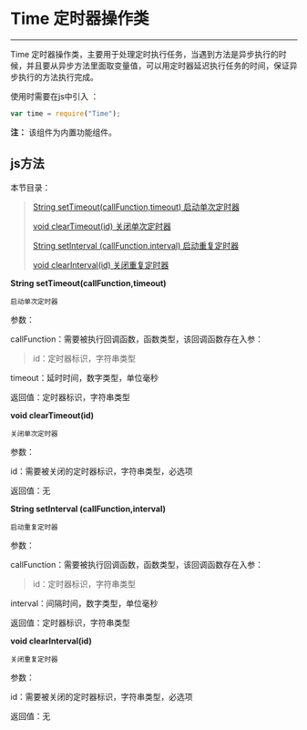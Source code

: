 # Time 定时器操作类

----------

Time 定时器操作类，主要用于处理定时执行任务，当遇到方法是异步执行的时候，并且要从异步方法里面取变量值，可以用定时器延迟执行任务的时间，保证异步执行的方法执行完成。


使用时需要在js中引入 ：

```javascript
var time = require("Time"); 
```

**注：** 该组件为内置功能组件。

<h2 id="cid_1">js方法</h2>  

本节目录：

>[ String setTimeout(callFunction,timeout)   启动单次定时器 ](#ff_0)
> 
> [ void clearTimeout(id)  关闭单次定时器 ](#ff_1)
>
>[ String setInterval (callFunction,interval)   启动重复定时器  ](#ff_2)
>
> [void clearInterval(id)  关闭重复定时器 ](#ff_3)




<span id="ff_0">**String setTimeout(callFunction,timeout)**</span>  

<code>启动单次定时器</code>    

参数：  

callFunction：需要被执行回调函数，函数类型，该回调函数存在入参：  

>  id：定时器标识，字符串类型

timeout：延时时间，数字类型，单位毫秒  

返回值：定时器标识，字符串类型




<span id="ff_1">**void clearTimeout(id)**</span>  

<code>关闭单次定时器</code>

参数：  

id：需要被关闭的定时器标识，字符串类型，必选项  

返回值：无



<span id="ff_2">**String setInterval (callFunction,interval)**</span>  

<code>启动重复定时器</code>   

参数：  

callFunction：需要被执行回调函数，函数类型，该回调函数存在入参：  

> id：定时器标识，字符串类型

interval：间隔时间，数字类型，单位毫秒  

返回值：定时器标识，字符串类型


<span id="ff_3">**void clearInterval(id)**</span>  

<code>关闭重复定时器</code>  

参数：  

id：需要被关闭的定时器标识，字符串类型，必选项  

返回值：无